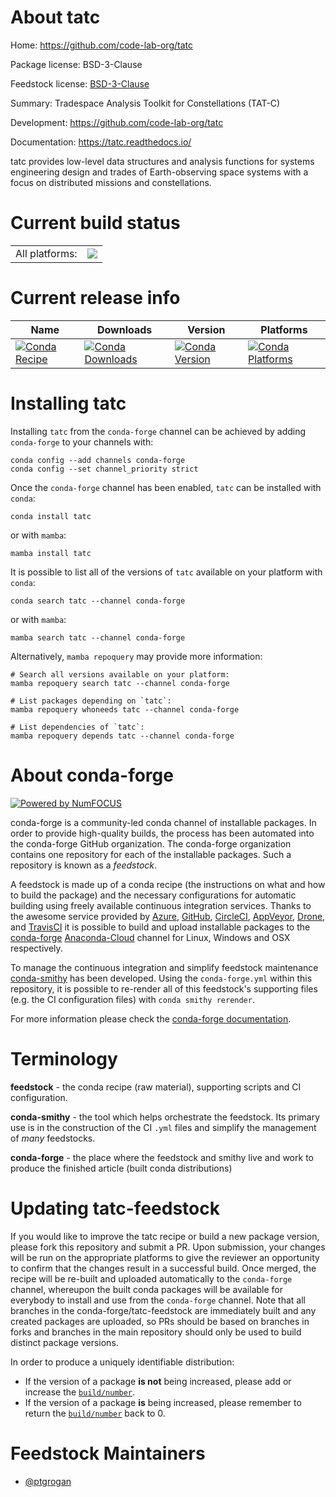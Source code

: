 About tatc
==========

Home: https://github.com/code-lab-org/tatc

Package license: BSD-3-Clause

Feedstock license: [BSD-3-Clause](https://github.com/conda-forge/tatc-feedstock/blob/main/LICENSE.txt)

Summary: Tradespace Analysis Toolkit for Constellations (TAT-C)

Development: https://github.com/code-lab-org/tatc

Documentation: https://tatc.readthedocs.io/

tatc provides low-level data structures and analysis functions for systems
engineering design and trades of Earth-observing space systems with a
focus on distributed missions and constellations.


Current build status
====================


<table><tr><td>All platforms:</td>
    <td>
      <a href="https://dev.azure.com/conda-forge/feedstock-builds/_build/latest?definitionId=16740&branchName=main">
        <img src="https://dev.azure.com/conda-forge/feedstock-builds/_apis/build/status/tatc-feedstock?branchName=main">
      </a>
    </td>
  </tr>
</table>

Current release info
====================

| Name | Downloads | Version | Platforms |
| --- | --- | --- | --- |
| [![Conda Recipe](https://img.shields.io/badge/recipe-tatc-green.svg)](https://anaconda.org/conda-forge/tatc) | [![Conda Downloads](https://img.shields.io/conda/dn/conda-forge/tatc.svg)](https://anaconda.org/conda-forge/tatc) | [![Conda Version](https://img.shields.io/conda/vn/conda-forge/tatc.svg)](https://anaconda.org/conda-forge/tatc) | [![Conda Platforms](https://img.shields.io/conda/pn/conda-forge/tatc.svg)](https://anaconda.org/conda-forge/tatc) |

Installing tatc
===============

Installing `tatc` from the `conda-forge` channel can be achieved by adding `conda-forge` to your channels with:

```
conda config --add channels conda-forge
conda config --set channel_priority strict
```

Once the `conda-forge` channel has been enabled, `tatc` can be installed with `conda`:

```
conda install tatc
```

or with `mamba`:

```
mamba install tatc
```

It is possible to list all of the versions of `tatc` available on your platform with `conda`:

```
conda search tatc --channel conda-forge
```

or with `mamba`:

```
mamba search tatc --channel conda-forge
```

Alternatively, `mamba repoquery` may provide more information:

```
# Search all versions available on your platform:
mamba repoquery search tatc --channel conda-forge

# List packages depending on `tatc`:
mamba repoquery whoneeds tatc --channel conda-forge

# List dependencies of `tatc`:
mamba repoquery depends tatc --channel conda-forge
```


About conda-forge
=================

[![Powered by
NumFOCUS](https://img.shields.io/badge/powered%20by-NumFOCUS-orange.svg?style=flat&colorA=E1523D&colorB=007D8A)](https://numfocus.org)

conda-forge is a community-led conda channel of installable packages.
In order to provide high-quality builds, the process has been automated into the
conda-forge GitHub organization. The conda-forge organization contains one repository
for each of the installable packages. Such a repository is known as a *feedstock*.

A feedstock is made up of a conda recipe (the instructions on what and how to build
the package) and the necessary configurations for automatic building using freely
available continuous integration services. Thanks to the awesome service provided by
[Azure](https://azure.microsoft.com/en-us/services/devops/), [GitHub](https://github.com/),
[CircleCI](https://circleci.com/), [AppVeyor](https://www.appveyor.com/),
[Drone](https://cloud.drone.io/welcome), and [TravisCI](https://travis-ci.com/)
it is possible to build and upload installable packages to the
[conda-forge](https://anaconda.org/conda-forge) [Anaconda-Cloud](https://anaconda.org/)
channel for Linux, Windows and OSX respectively.

To manage the continuous integration and simplify feedstock maintenance
[conda-smithy](https://github.com/conda-forge/conda-smithy) has been developed.
Using the ``conda-forge.yml`` within this repository, it is possible to re-render all of
this feedstock's supporting files (e.g. the CI configuration files) with ``conda smithy rerender``.

For more information please check the [conda-forge documentation](https://conda-forge.org/docs/).

Terminology
===========

**feedstock** - the conda recipe (raw material), supporting scripts and CI configuration.

**conda-smithy** - the tool which helps orchestrate the feedstock.
                   Its primary use is in the construction of the CI ``.yml`` files
                   and simplify the management of *many* feedstocks.

**conda-forge** - the place where the feedstock and smithy live and work to
                  produce the finished article (built conda distributions)


Updating tatc-feedstock
=======================

If you would like to improve the tatc recipe or build a new
package version, please fork this repository and submit a PR. Upon submission,
your changes will be run on the appropriate platforms to give the reviewer an
opportunity to confirm that the changes result in a successful build. Once
merged, the recipe will be re-built and uploaded automatically to the
`conda-forge` channel, whereupon the built conda packages will be available for
everybody to install and use from the `conda-forge` channel.
Note that all branches in the conda-forge/tatc-feedstock are
immediately built and any created packages are uploaded, so PRs should be based
on branches in forks and branches in the main repository should only be used to
build distinct package versions.

In order to produce a uniquely identifiable distribution:
 * If the version of a package **is not** being increased, please add or increase
   the [``build/number``](https://docs.conda.io/projects/conda-build/en/latest/resources/define-metadata.html#build-number-and-string).
 * If the version of a package **is** being increased, please remember to return
   the [``build/number``](https://docs.conda.io/projects/conda-build/en/latest/resources/define-metadata.html#build-number-and-string)
   back to 0.

Feedstock Maintainers
=====================

* [@ptgrogan](https://github.com/ptgrogan/)

